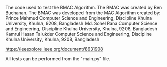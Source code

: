 The code used to test the BMAC Algorithm. The BMAC was created by Ben Buchanan.
The BMAC was developed from the MAC Algorithm created by:
Prince Mahmud
Computer Science and Engineering, Discipline Khulna University, Khulna, 9208, Bangladesh
Md. Sohel Rana
Computer Science and Engineering, Discipline Khulna University, Khulna, 9208, Bangladesh
Kamrul Hasan Talukder
Computer Science and Engineering, Discipline Khulna University, Khulna, 9208, Bangladesh

https://ieeexplore.ieee.org/document/8631908

All tests can be performed from the "main.py" file.
